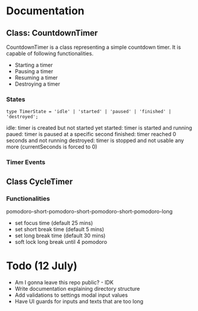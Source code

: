 # Documentation

## Class: CountdownTimer

CountdownTimer is a class representing a simple countdown timer.
It is capable of following functionalities.

- Starting a timer
- Pausing a timer
- Resuming a timer
- Destroying a timer

### States

```
type TimerState = 'idle' | 'started' | 'paused' | 'finished' | 'destroyed';
```

idle: timer is created but not started yet
started: timer is started and running
paued: timer is paused at a specific second
finished: timer reached 0 seconds and not running
destroyed: timer is stopped and not usable any more (currentSeconds is forced to 0)

### Timer Events

## Class CycleTimer

### Functionalities

pomodoro-short-pomodoro-short-pomodoro-short-pomodoro-long

- set focus time (default 25 mins)
- set short break time (default 5 mins)
- set long break time (default 30 mins)
- soft lock long break until 4 pomodoro

# Todo (12 July)

- Am I gonna leave this repo public? - IDK
- Write documentation explaining directory structure
- Add validations to settings modal input values
- Have UI guards for inputs and texts that are too long
